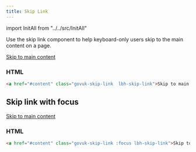 ```yaml
---
title: Skip Link
---
```

import InitAll from "../../src/InitAll"

<InitAll>
Use the skip link component to help keyboard-only users skip to the main content on a page.

<a href="#content" class="govuk-skip-link  lbh-skip-link">Skip to main content</a>

### HTML

```html
<a href="#content" class="govuk-skip-link  lbh-skip-link">Skip to main content</a>
```

## Skip link with focus

<a href="#content" class="govuk-skip-link :focus lbh-skip-link">Skip to main content</a>

### HTML

```html
<a href="#content" class="govuk-skip-link :focus lbh-skip-link">Skip to main content</a>
```
</InitAll>